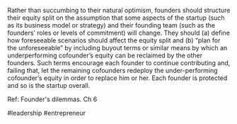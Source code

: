 Rather than succumbing to their natural optimism, founders should structure their equity split on the assumption that some aspects of the startup (such as its business model or strategy) and their founding team (such as the founders’ roles or levels of commitment) will change. They should (a) define how foreseeable scenarios should affect the equity split and (b) “plan for the unforeseeable” by including buyout terms or similar means by which an underperforming cofounder’s equity can be reclaimed by
the other founders. Such terms encourage each founder to continue contributing and, failing that, let the remaining cofounders redeploy the under-performing cofounder’s equity in order to replace him or her. Each founder is protected and so is the startup overall.

Ref: Founder's dilemmas. Ch 6

#leadership #entrepreneur